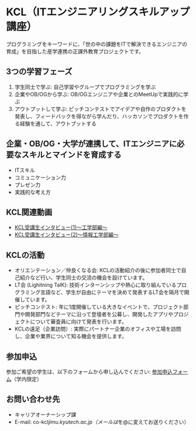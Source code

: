 # KCL（ITエンジニアリングスキルアップ講座）

プログラミングをキーワードに、「世の中の課題をITで解決できるエンジニアの育成」を目指した産学連携の正課外教育プロジェクトです。

## 3つの学習フェーズ
1. 学生同士で学ぶ: 自己学習やグループでプログラミングを学ぶ
2. 企業やOB/OGから学ぶ: OB/OGエンジニアや企業とのMeetUpで実践的に学ぶ
3. アウトプットして学ぶ: ピッチコンテストでアイデアや自作のプロダクトを発表し、フィードバックを得ながら学んだり、ハッカソンでプロダクトを作る経験を通して、アウトプットする

## 企業・OB/OG・大学が連携して、ITエンジニアに必要なスキルとマインドを育成する
- ITスキル
- コミュニケーション力
- プレゼン力
- 実践的な考え方

## KCL関連動画
- [KCL受講生インタビュー(1)～工学部編～](https://www.youtube.com/embed/FNr5CdYhG9Q?wmode=transparent&rel=0&autoplay=1)
- [KCL受講生インタビュー(2)～情報工学部編～](https://www.youtube.com/embed/34mZd8ROpAk?wmode=transparent&rel=0&autoplay=1)

## KCLの活動
- オリエンテーション／仲良くなる会: KCLの活動紹介の後に参加者同士で自己紹介など行い、学生同士の交流の機会を設けています。
- LT会 (Lighitning TalK): 技術インターンシップや熱心に取り組んでいるプログラミング言語など、学生が自由にテーマを決めて発表するLT会を隔月で開催しています。
- ピッチコンテスト: 年に1度開催している大きなイベントで、プロジェクト部門や開発部門などテーマに沿って登壇者を公募し、開発したアプリやプロジェクトについて審査員に向けて発表を行います。
- KCLの遠足（企業訪問）: 実際にパートナー企業のオフィスや工場を訪問し、企業や業界について知る機会を提供します。

## 参加申込
参加ご希望の学生は、以下のフォームから申し込んでください: [参加申込フォーム](https://forms.office.com/r/Z30F05XYZg)（学内限定）

## お問い合わせ先
- キャリアオーナーシップ課
- E-mail: co-kcl*jimu.kyutech.ac.jp（メールは*を@に変えてお送りください）
